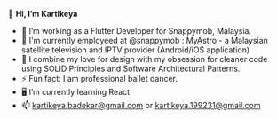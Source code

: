  👋 <b> Hi, I’m Kartikeya </b>
- 👀 I’m working as a Flutter Developer for Snappymob, Malaysia. 
- 🌱 I'm currently employeed at @snappymob : MyAstro - a Malaysian satellite television and IPTV provider (Android/iOS application)
- 💞️ I combine my love for design with my obsession for cleaner code using SOLID Principles and Software Architectural Patterns.
- ⚡ Fun fact: I am professional ballet dancer.
- :desktop_computer: I’m currently learning React
- 📫 kartikeya.badekar@gmail.com or kartikeya.199231@gmail.com

<!---
kartikeyaa-k/kartikeyaa-k is a ✨ special ✨ repository because its `README.md` (this file) appears on your GitHub profile.
You can click the Preview link to take a look at your changes.
--->
